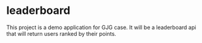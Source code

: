 # leaderboard

This project is a demo application for GJG case. It will be a leaderboard api 
that will return users ranked by their points.